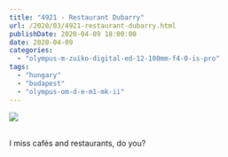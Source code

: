```yaml
---
title: "4921 - Restaurant Dubarry"
url: /2020/03/4921-restaurant-dubarry.html
publishDate: 2020-04-09 18:00:00
date: 2020-04-09
categories: 
  - "olympus-m-zuiko-digital-ed-12-100mm-f4-0-is-pro"
tags: 
  - "hungary"
  - "budapest"
  - "olympus-om-d-e-m1-mk-ii"
---
```

<div class="container">
<div class="center"><a target="_blank" href="https://d25zfm9zpd7gm5.cloudfront.net/1200x1200/2018/20180520_172545_lr.jpg"><img class="webfeedsFeaturedVisual" src="https://d25zfm9zpd7gm5.cloudfront.net/0600x0600/2018/20180520_172545_lr.jpg" /></a></div>
</div>
<br />

I miss cafés and restaurants, do you?